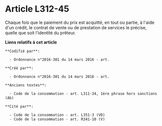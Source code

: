 # Article L312-45

Chaque fois que le paiement du prix est acquitté, en tout ou partie, à l'aide d'un crédit, le contrat de vente ou de
prestation de services le précise, quelle que soit l'identité du prêteur.

**Liens relatifs à cet article**

	**Codifié par**:

	  - Ordonnance n°2016-301 du 14 mars 2016 - art.

	**Créé par**:

	  - Ordonnance n°2016-301 du 14 mars 2016 - art.

	**Anciens textes**:

	  - Code de la consommation - art. L311-34, 1ère phrase hors sanctions (Ab)

	**Cité par**:

	  - Code de la consommation - art. L351-3 (VD)
	  - Code de la consommation - art. R341-10 (V)
